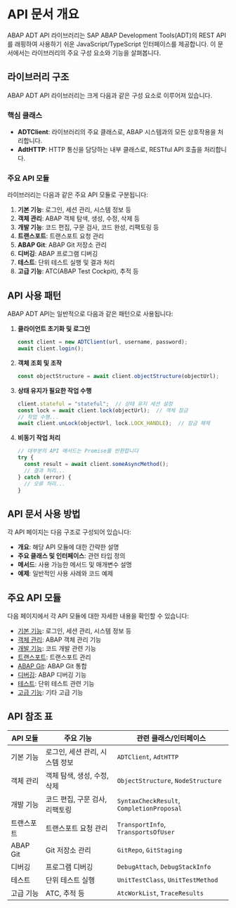 # API 문서 개요

ABAP ADT API 라이브러리는 SAP ABAP Development Tools(ADT)의 REST API를 래핑하여 사용하기 쉬운 JavaScript/TypeScript 인터페이스를 제공합니다. 이 문서에서는 라이브러리의 주요 구성 요소와 기능을 살펴봅니다.

## 라이브러리 구조

ABAP ADT API 라이브러리는 크게 다음과 같은 구성 요소로 이루어져 있습니다.

### 핵심 클래스

- **ADTClient**: 라이브러리의 주요 클래스로, ABAP 시스템과의 모든 상호작용을 처리합니다.
- **AdtHTTP**: HTTP 통신을 담당하는 내부 클래스로, RESTful API 호출을 처리합니다.

### 주요 API 모듈

라이브러리는 다음과 같은 주요 API 모듈로 구분됩니다:

1. **기본 기능**: 로그인, 세션 관리, 시스템 정보 등
2. **객체 관리**: ABAP 객체 탐색, 생성, 수정, 삭제 등
3. **개발 기능**: 코드 편집, 구문 검사, 코드 완성, 리팩토링 등
4. **트랜스포트**: 트랜스포트 요청 관리
5. **ABAP Git**: ABAP Git 저장소 관리
6. **디버깅**: ABAP 프로그램 디버깅
7. **테스트**: 단위 테스트 실행 및 결과 처리
8. **고급 기능**: ATC(ABAP Test Cockpit), 추적 등

## API 사용 패턴

ABAP ADT API는 일반적으로 다음과 같은 패턴으로 사용됩니다:

1. **클라이언트 초기화 및 로그인**
   ```typescript
   const client = new ADTClient(url, username, password);
   await client.login();
   ```

2. **객체 조회 및 조작**
   ```typescript
   const objectStructure = await client.objectStructure(objectUrl);
   ```

3. **상태 유지가 필요한 작업 수행**
   ```typescript
   client.stateful = "stateful";  // 상태 유지 세션 설정
   const lock = await client.lock(objectUrl);  // 객체 잠금
   // 작업 수행...
   await client.unLock(objectUrl, lock.LOCK_HANDLE);  // 잠금 해제
   ```

4. **비동기 작업 처리**
   ```typescript
   // 대부분의 API 메서드는 Promise를 반환합니다
   try {
     const result = await client.someAsyncMethod();
     // 결과 처리...
   } catch (error) {
     // 오류 처리...
   }
   ```

## API 문서 사용 방법

각 API 페이지는 다음 구조로 구성되어 있습니다:

- **개요**: 해당 API 모듈에 대한 간략한 설명
- **주요 클래스 및 인터페이스**: 관련 타입 정의
- **메서드**: 사용 가능한 메서드 및 매개변수 설명
- **예제**: 일반적인 사용 사례와 코드 예제

## 주요 API 모듈

다음 페이지에서 각 API 모듈에 대한 자세한 내용을 확인할 수 있습니다:

- [기본 기능](./core.md): 로그인, 세션 관리, 시스템 정보 등
- [객체 관리](./object-management.md): ABAP 객체 관리 기능
- [개발 기능](./development.md): 코드 개발 관련 기능
- [트랜스포트](./transport.md): 트랜스포트 관리
- [ABAP Git](./git.md): ABAP Git 통합
- [디버깅](./debugging.md): ABAP 디버깅 기능
- [테스트](./testing.md): 단위 테스트 관련 기능
- [고급 기능](./advanced.md): 기타 고급 기능

## API 참조 표

| API 모듈 | 주요 기능 | 관련 클래스/인터페이스 |
|----------|----------|------------------------|
| 기본 기능 | 로그인, 세션 관리, 시스템 정보 | `ADTClient`, `AdtHTTP` |
| 객체 관리 | 객체 탐색, 생성, 수정, 삭제 | `ObjectStructure`, `NodeStructure` |
| 개발 기능 | 코드 편집, 구문 검사, 리팩토링 | `SyntaxCheckResult`, `CompletionProposal` |
| 트랜스포트 | 트랜스포트 요청 관리 | `TransportInfo`, `TransportsOfUser` |
| ABAP Git | Git 저장소 관리 | `GitRepo`, `GitStaging` |
| 디버깅 | 프로그램 디버깅 | `DebugAttach`, `DebugStackInfo` |
| 테스트 | 단위 테스트 실행 | `UnitTestClass`, `UnitTestMethod` |
| 고급 기능 | ATC, 추적 등 | `AtcWorkList`, `TraceResults` |
